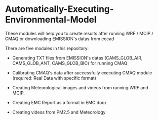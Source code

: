 # Automatically-Executing-Environmental-Model
These modules will help you to create results after running WRF / MCIP / CMAQ or downloading EMISSION's datas from eccad

There are five modules in this repository:
- Generating TXT files from EMISSION's datas (CAMS_GLOB_AIR, CAMS_GLOB_ANT, CAMS_GLOB_BIO) for running CMAQ

- Calibrating CMAQ's data after successfully executing CMAQ module (required: Real Data with specific format)

- Creating Meteorological images and videos from running WRF and MCIP.

- Creating EMC Report as a format in EMC.docx

- Creating videos from PM2.5 and Meteorology

